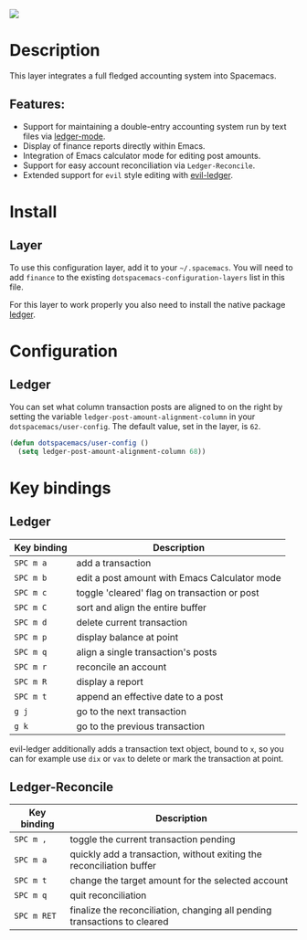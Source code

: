 ![](img/ledger.png)

# Description

This layer integrates a full fledged accounting system into Spacemacs.

## Features:

-   Support for maintaining a double-entry accounting system run by text
    files via [ledger-mode](https://www.emacswiki.org/emacs/LedgerMode).
-   Display of finance reports directly within Emacs.
-   Integration of Emacs calculator mode for editing post amounts.
-   Support for easy account reconciliation via `Ledger-Reconcile`.
-   Extended support for `evil` style editing with
    [evil-ledger](https://github.com/atheriel/evil-ledger).

# Install

## Layer

To use this configuration layer, add it to your `~/.spacemacs`. You will
need to add `finance` to the existing
`dotspacemacs-configuration-layers` list in this file.

For this layer to work properly you also need to install the native
package [ledger](https://github.com/ledger/ledger).

# Configuration

## Ledger

You can set what column transaction posts are aligned to on the right by
setting the variable `ledger-post-amount-alignment-column` in your
`dotspacemacs/user-config`. The default value, set in the layer, is
`62`.

``` commonlisp
(defun dotspacemacs/user-config ()
  (setq ledger-post-amount-alignment-column 68))
```

# Key bindings

## Ledger

| Key binding | Description                                   |
|-------------|-----------------------------------------------|
| `SPC m a`   | add a transaction                             |
| `SPC m b`   | edit a post amount with Emacs Calculator mode |
| `SPC m c`   | toggle 'cleared' flag on transaction or post  |
| `SPC m C`   | sort and align the entire buffer              |
| `SPC m d`   | delete current transaction                    |
| `SPC m p`   | display balance at point                      |
| `SPC m q`   | align a single transaction's posts            |
| `SPC m r`   | reconcile an account                          |
| `SPC m R`   | display a report                              |
| `SPC m t`   | append an effective date to a post            |
| `g j`       | go to the next transaction                    |
| `g k`       | go to the previous transaction                |

evil-ledger additionally adds a transaction text object, bound to `x`,
so you can for example use `dix` or `vax` to delete or mark the
transaction at point.

## Ledger-Reconcile

| Key binding | Description                                                               |
|-------------|---------------------------------------------------------------------------|
| `SPC m ,`   | toggle the current transaction pending                                    |
| `SPC m a`   | quickly add a transaction, without exiting the reconciliation buffer      |
| `SPC m t`   | change the target amount for the selected account                         |
| `SPC m q`   | quit reconciliation                                                       |
| `SPC m RET` | finalize the reconciliation, changing all pending transactions to cleared |
